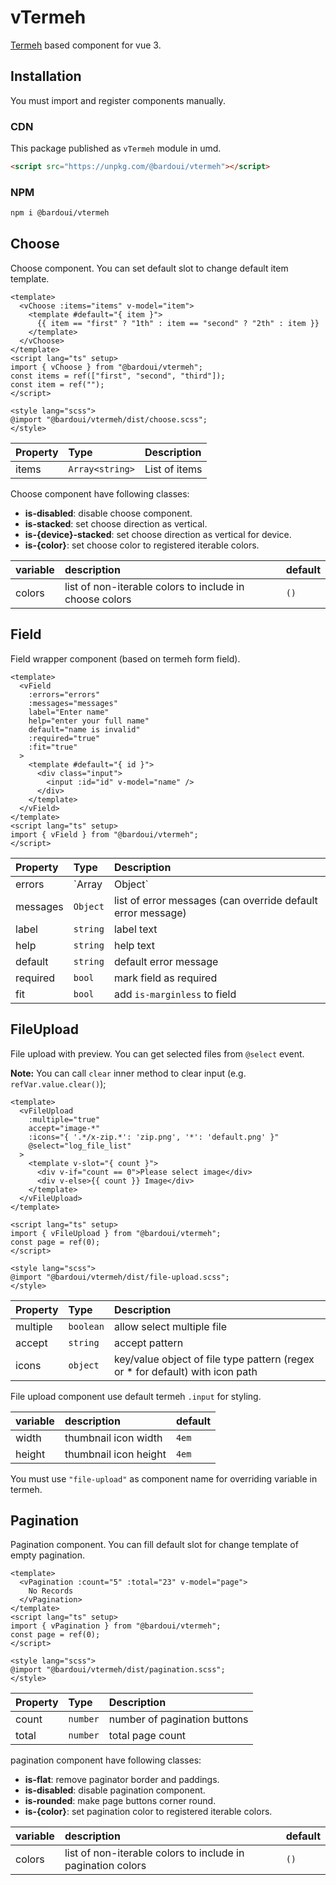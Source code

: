# vTermeh

[Termeh](https://github.com/bardoui/termeh) based component for vue 3.

## Installation

You must import and register components manually.

### CDN

This package published as `vTermeh` module in umd.

```html
<script src="https://unpkg.com/@bardoui/vtermeh"></script>
```

### NPM

```bash
npm i @bardoui/vtermeh
```

## Choose

Choose component. You can set default slot to change default item template.

```vue
<template>
  <vChoose :items="items" v-model="item">
    <template #default="{ item }">
      {{ item == "first" ? "1th" : item == "second" ? "2th" : item }}
    </template>
  </vChoose>
</template>
<script lang="ts" setup>
import { vChoose } from "@bardoui/vtermeh";
const items = ref(["first", "second", "third"]);
const item = ref("");
</script>

<style lang="scss">
@import "@bardoui/vtermeh/dist/choose.scss";
</style>
```

| Property | Type            | Description   |
| :------- | :-------------- | :------------ |
| items    | `Array<string>` | List of items |

Choose component have following classes:

- **is-disabled**: disable choose component.
- **is-stacked**: set choose direction as vertical.
- **is-{device}-stacked**: set choose direction as vertical for device.
- **is-{color}**: set choose color to registered iterable colors.

| variable | description                                             | default |
| :------- | :------------------------------------------------------ | :------ |
| colors   | list of non-iterable colors to include in choose colors | `()`    |

## Field

Field wrapper component (based on termeh form field).

```vue
<template>
  <vField
    :errors="errors"
    :messages="messages"
    label="Enter name"
    help="enter your full name"
    default="name is invalid"
    :required="true"
    :fit="true"
  >
    <template #default="{ id }">
      <div class="input">
        <input :id="id" v-model="name" />
      </div>
    </template>
  </vField>
</template>
<script lang="ts" setup>
import { vField } from "@bardoui/vtermeh";
</script>
```

| Property | Type           | Description                                                 |
| :------- | :------------- | :---------------------------------------------------------- |
| errors   | `Array|Object` | list of error keys or error with message                    |
| messages | `Object`       | list of error messages (can override default error message) |
| label    | `string`       | label text                                                  |
| help     | `string`       | help text                                                   |
| default  | `string`       | default error message                                       |
| required | `bool`         | mark field as required                                      |
| fit      | `bool`         | add `is-marginless` to field                                |

## FileUpload

File upload with preview. You can get selected files from `@select` event.

**Note:** You can call `clear` inner method to clear input (e.g. `refVar.value.clear()`);

```vue
<template>
  <vFileUpload
    :multiple="true"
    accept="image-*"
    :icons="{ '.*/x-zip.*': 'zip.png', '*': 'default.png' }"
    @select="log_file_list"
  >
    <template v-slot="{ count }">
      <div v-if="count == 0">Please select image</div>
      <div v-else>{{ count }} Image</div>
    </template>
  </vFileUpload>
</template>

<script lang="ts" setup>
import { vFileUpload } from "@bardoui/vtermeh";
const page = ref(0);
</script>

<style lang="scss">
@import "@bardoui/vtermeh/dist/file-upload.scss";
</style>
```

| Property | Type      | Description                                                                    |
| :------- | :-------- | :----------------------------------------------------------------------------- |
| multiple | `boolean` | allow select multiple file                                                     |
| accept   | `string`  | accept pattern                                                                 |
| icons    | `object`  | key/value object of file type pattern (regex or \* for default) with icon path |

File upload component use default termeh `.input` for styling.

| variable | description           | default |
| :------- | :-------------------- | :------ |
| width    | thumbnail icon width  | `4em`   |
| height   | thumbnail icon height | `4em`   |

You must use `"file-upload"` as component name for overriding variable in termeh.

## Pagination

Pagination component. You can fill default slot for change template of empty pagination.

```vue
<template>
  <vPagination :count="5" :total="23" v-model="page">
    No Records
  </vPagination>
</template>
<script lang="ts" setup>
import { vPagination } from "@bardoui/vtermeh";
const page = ref(0);
</script>

<style lang="scss">
@import "@bardoui/vtermeh/dist/pagination.scss";
</style>
```

| Property | Type     | Description                  |
| :------- | :------- | :--------------------------- |
| count    | `number` | number of pagination buttons |
| total    | `number` | total page count             |

pagination component have following classes:

- **is-flat**: remove paginator border and paddings.
- **is-disabled**: disable pagination component.
- **is-rounded**: make page buttons corner round.
- **is-{color}**: set pagination color to registered iterable colors.

| variable | description                                                 | default |
| :------- | :---------------------------------------------------------- | :------ |
| colors   | list of non-iterable colors to include in pagination colors | `()`    |
